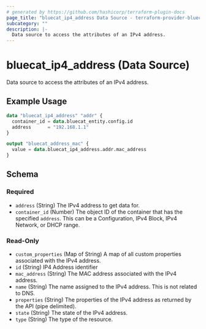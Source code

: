 ```yaml
---
# generated by https://github.com/hashicorp/terraform-plugin-docs
page_title: "bluecat_ip4_address Data Source - terraform-provider-bluecat"
subcategory: ""
description: |-
  Data source to access the attributes of an IPv4 address.
---
```


# bluecat_ip4_address (Data Source)

Data source to access the attributes of an IPv4 address.

## Example Usage

```terraform
data "bluecat_ip4_address" "addr" {
  container_id = data.bluecat_entity.config.id
  address      = "192.168.1.1"
}

output "bluecat_address_mac" {
  value = data.bluecat_ip4_address.addr.mac_address
}
```

<!-- schema generated by tfplugindocs -->
## Schema

### Required

- `address` (String) The IPv4 address to get data for.
- `container_id` (Number) The object ID of the container that has the specified `address`.  This can be a Configuration, IPv4 Block, IPv4 Network, or DHCP range.

### Read-Only

- `custom_properties` (Map of String) A map of all custom properties associated with the IPv4 address.
- `id` (String) IP4 Address identifier
- `mac_address` (String) The MAC address associated with the IPv4 address.
- `name` (String) The name assigned to the IPv4 address.  This is not related to DNS.
- `properties` (String) The properties of the IPv4 address as returned by the API (pipe delimited).
- `state` (String) The state of the IPv4 address.
- `type` (String) The type of the resource.
